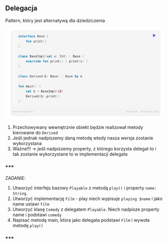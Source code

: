 ## Delegacja
Pattern, który jest alternatywą dla dziedziczenia

![img.png](img.png)

1. Przechowywany wewnętrznie obiekt będzie realizował metody kierowane do `Derived`
2. Jeśli jednak nadpiszemy daną metodę wtedy nasza wersja zostanie wykorzystana
3. Ważne!!! -> jeśli nadpiszemy property, z którego korzysta delegat to i tak zostanie wykorzystane to w implementacji delegata

### ***
ZADANIE: 
1. Utworzyć interfejs bazowy `Playable` z metodą `play()` i property `name: String`. 
2. Utworzyć implementację `Film` - play niech wypisuje `playing $name` i jako name ustawi `film`
3. Utworzyć klasę `Comedy` z delegatem `Playable`. Niech nadpisze property name i podstawi `comedy`
4. Napisać metodę main, która jako delegata podstawi `Film` i wywoła metodę `play()`
### ***
